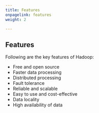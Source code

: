 ```yaml
---
title: Features
onpagelink: features
weight: 2

---
```


Features
--------

Following are the key features of Hadoop:

- Free and open source
- Faster data processing
- Distributed processing
- Fault tolerance
- Reliable and scalable
- Easy to use and cost-effective
- Data locality
- High availability of data
 